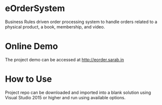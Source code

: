 # eOrderSystem
 Business Rules driven order processing system to handle orders related to a physical product, a book, membership, and video.

# Online Demo
 The project demo can be accessed at http://eorder.sarab.in

# How to Use
Project repo can be downloaded and imported into a blank solution using Visual Studio 2015 or higher and run using available options.


